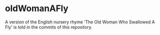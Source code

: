 # oldWomanAFly
A version of the English nursery rhyme 'The Old Woman Who Swallowed A Fly' is told in the commits of this repository.
